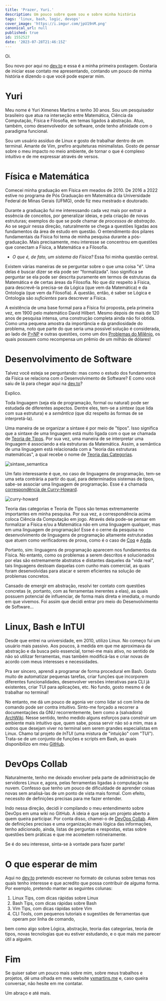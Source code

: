 ```yaml
---
title: 'Prazer, Yuri.'
description: Um pouco sobre quem sou e sobre minha história
tags: 'linux, bash, logic, devops'
cover_image: 'https://i.imgur.com/jpU19nM.png'
canonical_url: null
published: true
id: 1552527
date: '2023-07-28T21:46:15Z'
---
```


Oi.

Sou novo por aqui no [dev.to](https://dev.to/yxm) e essa é a minha primeira postagem. Gostaria de iniciar esse contato me apresentando, contando um pouco de minha história e dizendo o que você pode esperar mim.

Yuri
=======

Meu nome é Yuri Ximenes Martins e tenho 30 anos. Sou um pesquisador brasileiro que atua na interseção entre Matemática, Ciência da Computação, Física e Filosofia, em temas ligados à abstração. Atuo, também, como desenvolvedor de software, onde tenho afinidade com o paradigma funcional. 

Sou um usuário assíduo de Linux e gosto de trabalhar dentro de um terminal. Amante de Vim, prefiro arquiteturas minimalistas. Gosto de pensar sobre o meu impacto no meio ambiente, de tornar o que é complexo intuitivo e de me expressar através de versos.

Física e Matemática
========  

Comecei minha graduação em Física em meados de 2010. De 2016 a 2022 estive no programa de Pós Graduação em Matemática da Universidade Federal de Minas Gerais (UFMG), onde fiz meu mestrado e doutorado.

Durante a graduação fui me interessando cada vez mais por extrair a essência de conceitos, por generalizar ideias, e pela criação de novas estruturas; exemplos do que se pode chamar de *processos de abstração*. Ao se seguir nessa direção, naturalmente se chega a questões ligadas aos fundamentos da área de estudo em questão. O entendimento dos pilares fundamentais da Física foi tema de minha pesquisa durante a pós-graduação. Mais precisamente, meu interesse se concentrou em questões que conectam a Física, a Matemática e a Filosofia.

* *O que é, de fato, um sistema da Física?* Essa foi minha questão central.

Existem várias maneiras de se perguntar sobre o que uma coisa "é". Uma delas é buscar dizer se ela pode ser "formalizada". Isso significa se perguntar se ela pode ser descrita puramente em termos de estruturas da Matemática e de certas áreas da Filosofia. No que diz respeito à Física, para descrevê-la precisa-se da Lógica (que vem da Matemática) e da Ontologia (que vem da Filosofia). A questão, então, é saber se Lógica e Ontologia são *suficientes* para descrever a Física.

A existência de uma base formal para a Física foi proposta, pela primeira vez, em 1900 pelo matemático David Hilbert. Mesmo depois de mais de 120 anos de pesquisa intensa, uma construção completa ainda não foi obtida. Como uma pequena amostra da importância e da grandiosidade do problema, noto que parte do que seria uma possível solução é considerada, ao lado de [P=NP](https://en.wikipedia.org/wiki/P_versus_NP_problem) e outras questões, como um dos [Problemas do Milênio](https://en.wikipedia.org/wiki/Millennium_Prize_Problems), os quais possuem como recompensa um prêmio de um milhão de dólares!

Desenvolvimento de Software
=========

Talvez você esteja se perguntando: mas como o estudo dos fundamentos da Física se relaciona com o Desenvolvimento de Software? E como você saiu de lá para chegar aqui na [dev.to](https://dev.to/yxm)?
 
Explico.

Toda linguagem (seja ela de programação, formal ou natural) pode ser estudada de diferentes aspectos. Dentre eles, tem-se a *sintaxe* (que lida com sua estrutura) e a *semântica* (que diz respeito às formas de se interpretá-la). 

Uma maneira de se organizar a sintaxe é por meio de "tipos". Isso significa que a sintaxe de uma linguagem está muito ligada com o que se chamada de [Teoria de Tipos](https://en.wikipedia.org/wiki/Type_theory). Por sua vez, uma maneira de se interpretar uma linguagem é associando a ela estruturas da Matemática. Assim, a semântica de uma linguagem está relacionada com a "teoria das estruturas matemáticas", a qual recebe o nome de [Teoria das Categorias](https://en.wikipedia.org/wiki/Category_theory).

![sintaxe_semantica](https://i.imgur.com/vLjiSfV.png)

Um fato interessante é que, no caso de linguagens de programação, tem-se uma seta contrária a partir do qual, para determinados sistemas de tipos, sabe-se associar uma linguagem de programação. Esse é a chamada [correspondência de Curry-Howard](https://en.wikipedia.org/wiki/Curry%E2%80%93Howard_correspondence).

![curry-howard](https://i.imgur.com/4fyd796.png)

Teoria das categorias e Teoria de Tipos são temas extremamente importantes em minha pesquisa. Por sua vez, a correspondência acima coloca Ciência da Computação em jogo. Através dela pode-se pensar em formalizar a Física e/ou a Matemática não em uma linguagem qualquer, mas em uma linguagem de programação! Esse é o cerne da pesquisa no desenvolvimento de linguagens de programação altamente estruturadas que atuem como verificadores de prova, como é o caso de [Coq](https://coq.inria.fr/) e [Agda](https://wiki.portal.chalmers.se/agda/pmwiki.php).

Portanto, sim: linguagens de programação aparecem nos fundamentos da Física. No entanto, como os problemas a serem descritos e solucionados por elas são extremamente abstratos e distantes daqueles da "vida real", tais linguagens destoam daquelas com cunho mais comercial, as quais foram desenvolvidas para atacar e serem eficientes na solução de problemas concretos.

Cansado de emergir em abstração, resolvi ter contato com questões concretas (e, portanto, com as ferramentas inerentes a elas), as quais possuem potencial de influenciar, de forma mais direta e imediata, o mundo em que vivemos. Foi assim que decidi entrar pro meio do Desenvolvimento de Software...  

Linux, Bash e InTUI
===========

Desde que entrei na universidade, em 2010, utilizo Linux. No começo fui um usuário mais passivo. Aos poucos, à medida em que me aproximava da abstração e da busca pelo essencial, tornei-me mais ativo, no sentido de não só utilizar ferramentas, mas também modificá-las e criar novas de acordo com meus interesses e necessidades.

Pra ser sincero, aprendi a programar de forma procedural em Bash. Gosto muito de automatizar pequenas tarefas, criar funções que incorporem diferentes funcionalidades, desenvolver versões interativas para CLI já existentes, criar TUI para aplicações, etc. No fundo, gosto mesmo é de trabalhar no terminal! 

No entanto, me dá um pouco de agonia ver como lidar só com linha de comando pode ser contra intuitivo. Sinto-me forçado a recorrer a documentações da GNU recorrentemente, bem como a (salvadora) [ArchWiki](https://wiki.archlinux.org/). Nesse sentido, tenho medido alguns esforços para construir um ambiente mais intuitivo que, quem sabe, possa servir não só a mim, mas a outros que desejam viver no terminal sem serem grandes especialistas em Linux. Chamo tal projeto de *InTUI* (uma mistura de "intuição" com "TUI"). Trata-se de um conjunto de funções e scripts em Bash, as quais disponibilizo em meu [GitHub](https://github.com/yxm-dev).

DevOps Collab
============

Naturalmente, tenho me deixado envolver pela parte de administração de servidores Linux e, agora, pelas ferramentas ligadas à computação na nuvem. Confesso que tenho um pouco de dificuldade de aprender coisas novas sem analisá-las de um ponto de vista mais formal. Com efeito, necessito de definições precisas para me fazer entender.

Indo nessa direção, decidi ir compilando o meu entendimento sobre DevOps em uma wiki no GitHub. A ideia é que seja um projeto aberto a quem queira participar. Por conta disso, chamei-o de [DevOps Collab](https://github.com/yxm-dev/collab).  Além de definições precisas e uma organização mais lógica das informações, tenho adicionado, ainda, listas de perguntas e respostas, estas sobre questões bem práticas e que me acometem rotineiramente.

Se é do seu interesse, sinta-se à vontade para fazer parte!

O que esperar de mim
===========

Aqui no [dev.to](https://dev.to/yxm) pretendo escrever no formato de colunas sobre temas nos quais tenho interesse e que acredito que possa contribuir de alguma forma. Por exemplo, pretendo manter as seguintes colunas:

1. Linux Tips, com dicas rápidas sobre Linux
2. Bash Tips, com dicas rápidas sobre Bash
3. Vim Tips, com dicas rápidas sobre Vim
4. CLI Tools, com pequenos tutoriais e sugestões de ferramentas que operam por linha de comando,

bem como algo sobre Lógica, abstração, teoria das categorias, teoria de tipos, novas tecnologias que eu estiver estudando, e o que mais me parecer útil a alguém.

Fim
=====

Se quiser saber um pouco mais sobre mim, sobre meus trabalhos e projetos, dê uma olhada em meu website [yxmartins.me](https://yxmartins.me) e, caso queira conversar, não hesite em me contatar.

Um abraço e até mais.




